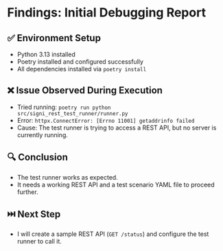 # Findings: Initial Debugging Report

## ✅ Environment Setup
- Python 3.13 installed
- Poetry installed and configured successfully
- All dependencies installed via `poetry install`

## ❌ Issue Observed During Execution
- Tried running: `poetry run python src/signi_rest_test_runner/runner.py`
- Error: `httpx.ConnectError: [Errno 11001] getaddrinfo failed`
- Cause: The test runner is trying to access a REST API, but no server is currently running.

## 🔍 Conclusion
- The test runner works as expected.
- It needs a working REST API and a test scenario YAML file to proceed further.

## ⏭️ Next Step
- I will create a sample REST API (`GET /status`) and configure the test runner to call it.
